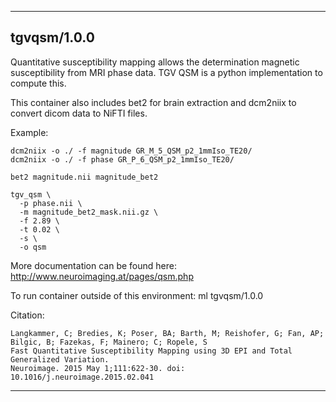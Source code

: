 
----------------------------------
## tgvqsm/1.0.0 ##
Quantitative susceptibility mapping allows the determination magnetic susceptibility from MRI phase data. TGV QSM is a python implementation to compute this.

This container also includes bet2 for brain extraction and dcm2niix to convert dicom data to NiFTI files.

Example:
```
dcm2niix -o ./ -f magnitude GR_M_5_QSM_p2_1mmIso_TE20/
dcm2niix -o ./ -f phase GR_P_6_QSM_p2_1mmIso_TE20/

bet2 magnitude.nii magnitude_bet2

tgv_qsm \
  -p phase.nii \
  -m magnitude_bet2_mask.nii.gz \
  -f 2.89 \
  -t 0.02 \
  -s \
  -o qsm
```

More documentation can be found here: http://www.neuroimaging.at/pages/qsm.php

To run container outside of this environment: ml tgvqsm/1.0.0

Citation:
```
Langkammer, C; Bredies, K; Poser, BA; Barth, M; Reishofer, G; Fan, AP; Bilgic, B; Fazekas, F; Mainero; C; Ropele, S
Fast Quantitative Susceptibility Mapping using 3D EPI and Total Generalized Variation.
Neuroimage. 2015 May 1;111:622-30. doi: 10.1016/j.neuroimage.2015.02.041
```

----------------------------------
